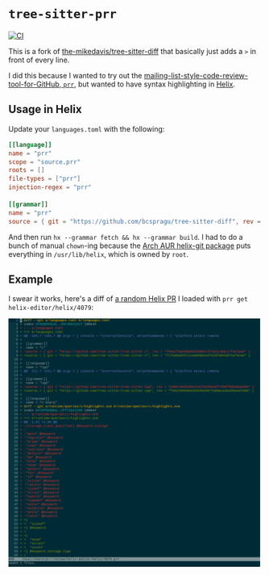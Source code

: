 # `tree-sitter-prr`

[![CI][ci-badge]][ci-workflow]

This is a fork of
[the-mikedavis/tree-sitter-diff](https://github.com/the-mikedavis/tree-sitter-diff)
that basically just adds a `>` in front of every line.

I did this because I wanted to try out the
[mailing-list-style-code-review-tool-for-GitHub, `prr`](https://github.com/danobi/prr),
but wanted to have syntax highlighting in
[Helix](https://github.com/helix-editor/helix).

## Usage in Helix

Update your `languages.toml` with the following:

```toml
[[language]]
name = "prr"
scope = "source.prr"
roots = []
file-types = ["prr"]
injection-regex = "prr"

[[grammar]]
name = "prr"
source = { git = "https://github.com/bcspragu/tree-sitter-diff", rev = "3390ef2dce6c749900a9dca72671b06c83d2bc59" }
```

And then run `hx --grammar fetch && hx --grammar build`. I had to do a bunch of
manual `chown`-ing because the
[Arch AUR helix-git package](https://aur.archlinux.org/packages/helix-git) puts
everything in `/usr/lib/helix`, which is owned by `root`.

## Example

I swear it works, here's a diff of
[a random Helix PR](https://github.com/helix-editor/helix/pull/4079) I loaded
with `prr get helix-editor/helix/4079`:

<img src="assets/diff.png" width="500"/>

[ci-badge]: https://github.com/bcspragu/tree-sitter-prr/actions/workflows/ci.yml/badge.svg
[ci-workflow]: https://github.com/bcspragu/tree-sitter-rdiffactions/workflows/ci.yml
[tree-sitter]: https://tree-sitter.github.io/tree-sitter/
[tree-sitter-diff (actual)]: https://github.com/the-mikedavis/tree-sitter-diff
[tree-sitter-git-commit]: https://github.com/the-mikedavis/tree-sitter-git-commit
